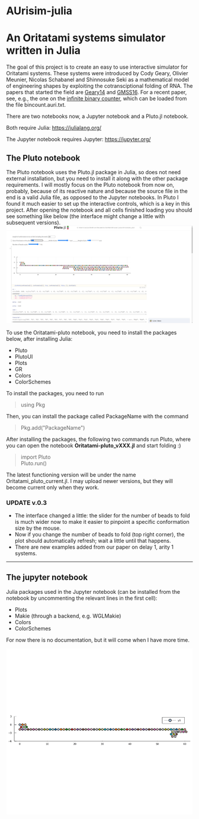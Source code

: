 # AUrisim-julia
# An Oritatami systems simulator written in Julia

The goal of this project is to create an easy to use interactive simulator for Oritatami systems.
These systems were introduced by Cody Geary, Olivier Meunier, Nicolas Schabanel and Shinnosuke Seki as a mathematical model of engineering shapes by exploiting the cotransciptional folding of RNA. The papers that started the field are [Geary14](https://science.sciencemag.org/content/345/6198/799.abstract) and [GMSS16](https://drops.dagstuhl.de/opus/volltexte/2016/6456/pdf/LIPIcs-MFCS-2016-43.pdf). For a recent paper, see, e.g., the one on the  [infinite binary counter](https://link.springer.com/chapter/10.1007/978-3-030-38919-2_46), which can be loaded from the file bincount.auri.txt.

There are two notebooks now, a Jupyter notebook and a Pluto.jl notebook.

Both require Julia: 
https://julialang.org/

The Jupyter notebook requires Jupyter: 
https://jupyter.org/

## The Pluto notebook

The Pluto notebook uses the Pluto.jl package in Julia, so does not need external installation, but you need to install it along with the other package requirements.
I will mostly focus on the Pluto notebook from now on, probably, because of its reactive nature and because the source file in the end is a valid Julia file, as opposed to the Jupyter notebooks. In Pluto I found it much easier to set up the interactive controls, which is a key in this project. After opening the notebook and all cells finished loading you should see something like below (the interface might change a little with subsequent versions).
[![Video guide to running the PLuto notebook](https://github.com/szfazekas/AUrisim-julia/blob/main/Screenshot1_pluto.png)](https://youtu.be/Q6COatnYR4s)


To use the Oritatami-pluto notebook, you need to install the packages below, after installing Julia:
 - Pluto
 - PlutoUI
 - Plots
 - GR
 - Colors
 - ColorSchemes


To install the packages, you need to run
> using Pkg

Then, you can install the package called PackageName with the command
> Pkg.add("PackageName")

After installing the packages, the following two commands run Pluto, where you can open the notebook **Oritatami-pluto_vXXX.jl** and start folding :)
> import Pluto  
> Pluto.run()

The latest functioning version will be under the name Oritatami_pluto_current.jl.
I may upload newer versions, but they will become current only when they work.

### UPDATE v.0.3

- The interface changed a little: the slider for the number of beads to fold is much wider now to make it easier to pinpoint a specific conformation size by the mouse.
- Now if you change the number of beads to fold (top right corner), the plot should automatically refresh; wait a little until that happens.
- There are new examples added from our paper on delay 1, arity 1 systems.

-------------------------------------------------------

## The jupyter notebook

Julia packages used in the Jupyter notebook (can be installed from the notebook by uncommenting the relevant lines in the first cell):
- Plots
- Makie (through a backend, e.g. WGLMakie)
- Colors
- ColorSchemes


For now there is no documentation, but it will come when I have more time.


![Image of BinaryCounter](https://github.com/szfazekas/AUrisim-julia/blob/main/counter1k.gif)
